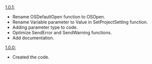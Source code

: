 
[1.0.1:](https://github.com/Subject-Team/SLib/tree/0b883e75ec7d62ecc800373436b9b2db3134d8a4)
- Rename OSDefaultOpen function to OSOpen.
- Rename Variable parameter to Value in SetProjectSetting function.
- Adding parameter type to code.
- Optimize SendError and SendWarning functions.
- Add documentation.

[1.0.0:](https://github.com/Subject-Team/SLib/tree/853d312d9bfc10b2bb0bd8dd011ecd13cc033ee7)
- Created the code.
